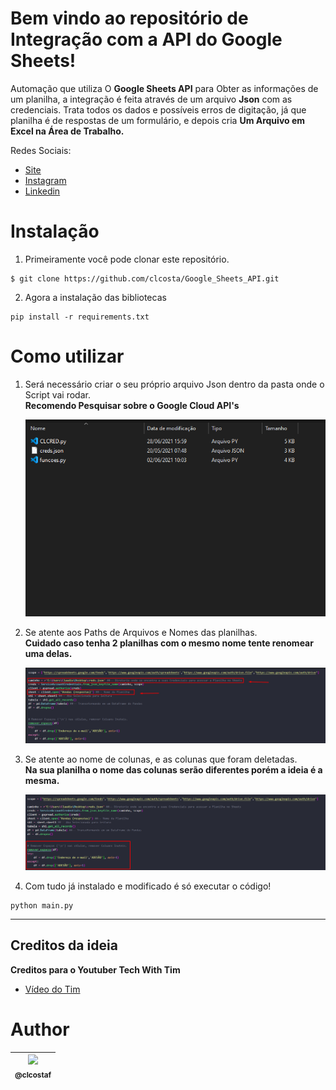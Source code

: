 # Bem vindo ao repositório de Integração com a API do Google Sheets!
Automação que utiliza O **Google Sheets API** para Obter as informações de um planilha, a integração é feita através de um arquivo **Json** com as credenciais. Trata todos os dados e possíveis erros de digitação, já que planilha é de respostas de um formulário, e depois cria **Um Arquivo em Excel na Área de Trabalho.**

Redes Sociais:
* [Site](portfolio-claudio.herokuapp.com)
* [Instagram](https://www.instagram.com/claudiogfez/)
* [Linkedin](https://www.linkedin.com/in/clcostaf/)

# Instalação

1. Primeiramente você pode clonar este repositório.

```
$ git clone https://github.com/clcosta/Google_Sheets_API.git
```

2. Agora a instalação das bibliotecas

```
pip install -r requirements.txt
```

# Como utilizar

1. Será necessário criar o seu próprio arquivo Json dentro da pasta onde o Script vai rodar.  
	**Recomendo Pesquisar sobre o Google Cloud API's**  

    ![step1](images/step1.png)

2. Se atente aos Paths de Arquivos e Nomes das planilhas.  
	__Cuidado caso tenha 2 planilhas com o mesmo nome tente renomear uma delas.__

    ![step2](images/step2.png)

3. Se atente ao nome de colunas, e as colunas que foram deletadas.  
	__Na sua planilha o nome das colunas serão diferentes porém a ideia é a mesma.__

	![step3](images/step3.png)

4. Com tudo já instalado e modificado é só executar o código!
```
python main.py
```
---

## Creditos da ideia
**Creditos para o Youtuber Tech With Tim**

* [Vídeo do Tim](https://www.youtube.com/watch?v=cnPlKLEGR7E)


# Author
| [<img src="https://avatars.githubusercontent.com/u/83929403?v=4" width=115><br><sub>@clcostaf</sub>](https://github.com/clcostaf) |
| :---: |